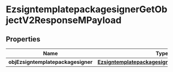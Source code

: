 
# EzsigntemplatepackagesignerGetObjectV2ResponseMPayload

## Properties
Name | Type | Description | Notes
------------ | ------------- | ------------- | -------------
**objEzsigntemplatepackagesigner** | [**EzsigntemplatepackagesignerResponseCompound**](EzsigntemplatepackagesignerResponseCompound.md) |  | 



